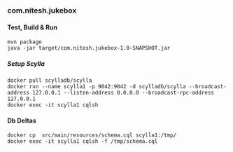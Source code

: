 ### com.nitesh.jukebox

#### Test, Build & Run 
```
mvn package
java -jar target/com.nitesh.jukebox-1.0-SNAPSHOT.jar
```

##### Setup Scylla
```
docker pull scylladb/scylla
docker run --name scylla1 -p 9042:9042 -d scylladb/scylla --broadcast-address 127.0.0.1 --listen-address 0.0.0.0 --broadcast-rpc-address 127.0.0.1
docker exec -it scylla1 cqlsh
```

#### Db Deltas
```
docker cp  src/main/resources/schema.cql scylla1:/tmp/
docker exec -it scylla1 cqlsh -f /tmp/schema.cql
```

